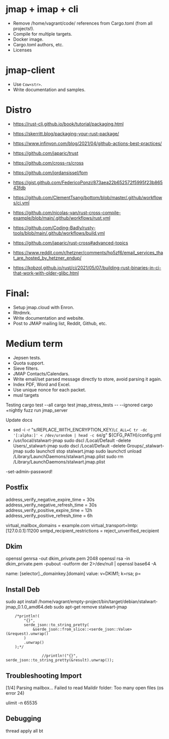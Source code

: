 jmap + imap + cli
===
- Remove /home/vagrant/code/ references from Cargo.toml (from all projects!).
- Compile for multiple targets.
- Docker image.
- Cargo.toml authors, etc.
- Licenses


jmap-client
===
- Use `Cow<str>`.
- Write documentation and samples.

Distro
====
- https://rust-cli.github.io/book/tutorial/packaging.html
- https://skerritt.blog/packaging-your-rust-package/
- https://www.infinyon.com/blog/2021/04/github-actions-best-practices/
- https://github.com/japaric/trust
- https://github.com/cross-rs/cross
- https://github.com/jordansissel/fpm
- https://gist.github.com/FedericoPonzi/873aea22b652572f5995f23b86543fdb
- https://github.com/ClementTsang/bottom/blob/master/.github/workflows/ci.yml
- https://github.com/nicolas-van/rust-cross-compile-example/blob/main/.github/workflows/rust.yml
- https://github.com/Coding-Badly/rusty-tools/blob/main/.github/workflows/build.yml

- https://github.com/japaric/rust-cross#advanced-topics

- https://www.reddit.com/r/hetzner/comments/hp5zf6/email_services_that_are_hosted_by_hetzner_endup/
- https://kobzol.github.io/rust/ci/2021/05/07/building-rust-binaries-in-ci-that-work-with-older-glibc.html

Final:
===
- Setup jmap.cloud with Enron.
- Rtrdmrk.
- Write documentation and website.
- Post to JMAP mailing list, Reddit, Github, etc.
  
Medium term
===
- Jepsen tests.
- Quota support.
- Sieve filters.
- JMAP Contacts/Calendars.
- Write email/set parsed message directly to store, avoid parsing it again.
- Index PDF, Word and Excel.
- Use unique nonce for each packet.
- musl targets


Testing
cargo test --all
cargo test jmap_stress_tests -- --ignored
cargo +nightly fuzz run jmap_server

Update docs
- sed -i -r "s/REPLACE_WITH_ENCRYPTION_KEY/`LC_ALL=C tr -dc '[:alpha:]' < /dev/urandom | head -c 64`/g" ${CFG_PATH}/config.yml
- /usr/local/stalwart-jmap
sudo dscl /Local/Default -delete Users/_stalwart-jmap
sudo dscl /Local/Default -delete Groups/_stalwart-jmap
sudo launchctl stop stalwart.jmap
sudo launchctl unload /Library/LaunchDaemons/stalwart.jmap.plist 
sudo rm /Library/LaunchDaemons/stalwart.jmap.plist

-set-admin-password!

Postfix
--------

address_verify_negative_expire_time = 30s
address_verify_negative_refresh_time = 30s
address_verify_positive_expire_time = 12h
address_verify_positive_refresh_time = 6h

virtual_mailbox_domains = example.com
virtual_transport=lmtp:[127.0.0.1]:11200
smtpd_recipient_restrictions = reject_unverified_recipient


Dkim
----
openssl genrsa -out dkim_private.pem 2048
openssl rsa -in dkim_private.pem -pubout -outform der 2>/dev/null | openssl base64 -A

name: [selector]._domainkey.[domain]
value: v=DKIM1; k=rsa; p=<BASE64>


Install Deb
------

sudo apt install /home/vagrant/empty-project/bin/target/debian/stalwart-jmap_0.1.0_amd64.deb 
sudo apt-get remove stalwart-jmap

        /*println!(
            "{}",
            serde_json::to_string_pretty(
                &serde_json::from_slice::<serde_json::Value>(&request).unwrap()
            )
            .unwrap()
        );*/

                    //println!("{}", serde_json::to_string_pretty(&result).unwrap());



Troubleshooting Import
-----
[1/4] Parsing mailbox...
Failed to read Maildir folder: Too many open files (os error 24)

ulimit -n 65535


Debugging
-----
thread apply all bt


